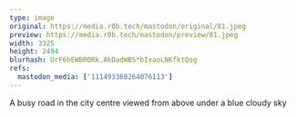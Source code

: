 ```yaml
---
type: image
original: https://media.r0b.tech/mastodon/original/81.jpeg
preview: https://media.r0b.tech/mastodon/preview/81.jpeg
width: 3325
height: 2494
blurhash: UrF6hEWBRORk.AkDadWBS*bIxaoLNKfktQog
refs:
  mastodon_media: ['111493368264076113']
---
```


A busy road in the city centre viewed from above under a blue cloudy sky
